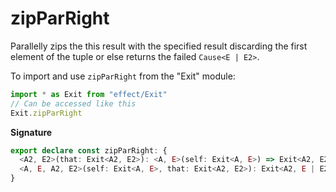 # zipParRight

Parallelly zips the this result with the specified result discarding the
first element of the tuple or else returns the failed `Cause<E | E2>`.

To import and use `zipParRight` from the "Exit" module:

```ts
import * as Exit from "effect/Exit"
// Can be accessed like this
Exit.zipParRight
```

**Signature**

```ts
export declare const zipParRight: {
  <A2, E2>(that: Exit<A2, E2>): <A, E>(self: Exit<A, E>) => Exit<A2, E2 | E>
  <A, E, A2, E2>(self: Exit<A, E>, that: Exit<A2, E2>): Exit<A2, E | E2>
}
```
